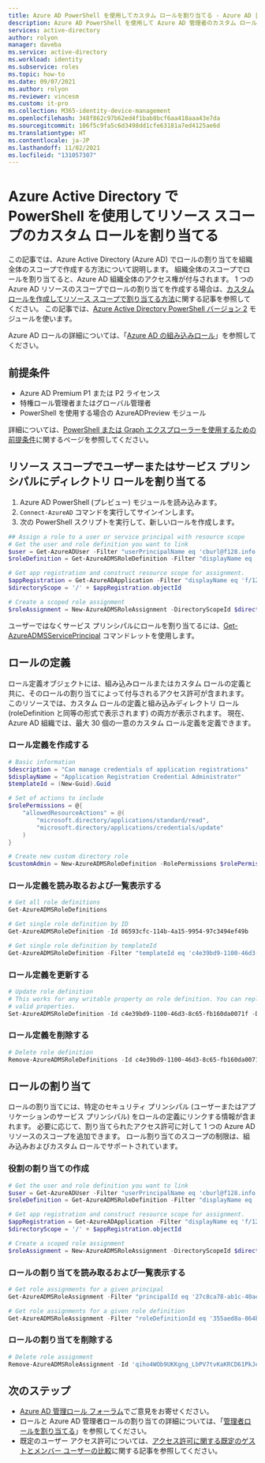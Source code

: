 ```yaml
---
title: Azure AD PowerShell を使用してカスタム ロールを割り当てる - Azure AD | Microsoft Docs
description: Azure AD PowerShell を使用して Azure AD 管理者のカスタム ロールのメンバーを管理します。
services: active-directory
author: rolyon
manager: daveba
ms.service: active-directory
ms.workload: identity
ms.subservice: roles
ms.topic: how-to
ms.date: 09/07/2021
ms.author: rolyon
ms.reviewer: vincesm
ms.custom: it-pro
ms.collection: M365-identity-device-management
ms.openlocfilehash: 348f862c97b62ed4f1bab8bcf6aa418aaa43e7da
ms.sourcegitcommit: 106f5c9fa5c6d3498dd1cfe63181a7ed4125ae6d
ms.translationtype: HT
ms.contentlocale: ja-JP
ms.lasthandoff: 11/02/2021
ms.locfileid: "131057307"
---
```

# <a name="assign-custom-roles-with-resource-scope-using-powershell-in-azure-active-directory"></a>Azure Active Directory で PowerShell を使用してリソース スコープのカスタム ロールを割り当てる

この記事では、Azure Active Directory (Azure AD) でロールの割り当てを組織全体のスコープで作成する方法について説明します。 組織全体のスコープでロールを割り当てると、Azure AD 組織全体のアクセス権が付与されます。 1 つの Azure AD リソースのスコープでロールの割り当てを作成する場合は、[カスタム ロールを作成してリソース スコープで割り当てる方法](custom-create.md)に関する記事を参照してください。 この記事では、[Azure Active Directory PowerShell バージョン 2](/powershell/module/azuread/#directory_roles) モジュールを使います。

Azure AD ロールの詳細については、「[Azure AD の組み込みロール](permissions-reference.md)」を参照してください。

## <a name="prerequisites"></a>前提条件

- Azure AD Premium P1 または P2 ライセンス
- 特権ロール管理者またはグローバル管理者
- PowerShell を使用する場合の AzureADPreview モジュール

詳細については、[PowerShell または Graph エクスプローラーを使用するための前提条件](prerequisites.md)に関するページを参照してください。

## <a name="assign-a-directory-role-to-a-user-or-service-principal-with-resource-scope"></a>リソース スコープでユーザーまたはサービス プリンシパルにディレクトリ ロールを割り当てる

1. Azure AD PowerShell (プレビュー) モジュールを読み込みます。
1. `Connect-AzureAD` コマンドを実行してサインインします。
1. 次の PowerShell スクリプトを実行して、新しいロールを作成します。

``` PowerShell
## Assign a role to a user or service principal with resource scope
# Get the user and role definition you want to link
$user = Get-AzureADUser -Filter "userPrincipalName eq 'cburl@f128.info'"
$roleDefinition = Get-AzureADMSRoleDefinition -Filter "displayName eq 'Application Support Administrator'"

# Get app registration and construct resource scope for assignment.
$appRegistration = Get-AzureADApplication -Filter "displayName eq 'f/128 Filter Photos'"
$directoryScope = '/' + $appRegistration.objectId

# Create a scoped role assignment
$roleAssignment = New-AzureADMSRoleAssignment -DirectoryScopeId $directoryScope -RoleDefinitionId $roleDefinition.Id -PrincipalId $user.objectId
```

ユーザーではなくサービス プリンシパルにロールを割り当てるには、[Get-AzureADMSServicePrincipal](/powershell/module/azuread/get-azureadserviceprincipal) コマンドレットを使用します。

## <a name="role-definitions"></a>ロールの定義

ロール定義オブジェクトには、組み込みロールまたはカスタム ロールの定義と共に、そのロールの割り当てによって付与されるアクセス許可が含まれます。 このリソースでは、カスタム ロールの定義と組み込みディレクトリ ロール (roleDefinition と同等の形式で表示されます) の両方が表示されます。 現在、Azure AD 組織では、最大 30 個の一意のカスタム ロール定義を定義できます。

### <a name="create-a-role-definition"></a>ロール定義を作成する

``` PowerShell
# Basic information
$description = "Can manage credentials of application registrations"
$displayName = "Application Registration Credential Administrator"
$templateId = (New-Guid).Guid

# Set of actions to include
$rolePermissions = @{
    "allowedResourceActions" = @(
        "microsoft.directory/applications/standard/read",
        "microsoft.directory/applications/credentials/update"
    )
}

# Create new custom directory role
$customAdmin = New-AzureADMSRoleDefinition -RolePermissions $rolePermissions -DisplayName $displayName -Description $description -TemplateId $templateId -IsEnabled $true
```

### <a name="read-and-list-role-definitions"></a>ロール定義を読み取るおよび一覧表示する

``` PowerShell
# Get all role definitions
Get-AzureADMSRoleDefinitions

# Get single role definition by ID
Get-AzureADMSRoleDefinition -Id 86593cfc-114b-4a15-9954-97c3494ef49b

# Get single role definition by templateId
Get-AzureADMSRoleDefinition -Filter "templateId eq 'c4e39bd9-1100-46d3-8c65-fb160da0071f'"
```

### <a name="update-a-role-definition"></a>ロール定義を更新する

``` PowerShell
# Update role definition
# This works for any writable property on role definition. You can replace display name with other
# valid properties.
Set-AzureADMSRoleDefinition -Id c4e39bd9-1100-46d3-8c65-fb160da0071f -DisplayName "Updated DisplayName"
```

### <a name="delete-a-role-definition"></a>ロール定義を削除する

``` PowerShell
# Delete role definition
Remove-AzureADMSRoleDefinitions -Id c4e39bd9-1100-46d3-8c65-fb160da0071f
```

## <a name="role-assignments"></a>ロールの割り当て

ロールの割り当てには、特定のセキュリティ プリンシパル (ユーザーまたはアプリケーションのサービス プリンシパル) をロールの定義にリンクする情報が含まれます。 必要に応じて、割り当てられたアクセス許可に対して 1 つの Azure AD リソースのスコープを追加できます。  ロール割り当てのスコープの制限は、組み込みおよびカスタム ロールでサポートされています。

### <a name="create-a-role-assignment"></a>役割の割り当ての作成

``` PowerShell
# Get the user and role definition you want to link
$user = Get-AzureADUser -Filter "userPrincipalName eq 'cburl@f128.info'"
$roleDefinition = Get-AzureADMSRoleDefinition -Filter "displayName eq 'Application Support Administrator'"

# Get app registration and construct resource scope for assignment.
$appRegistration = Get-AzureADApplication -Filter "displayName eq 'f/128 Filter Photos'"
$directoryScope = '/' + $appRegistration.objectId

# Create a scoped role assignment
$roleAssignment = New-AzureADMSRoleAssignment -DirectoryScopeId $directoryScope -RoleDefinitionId $roleDefinition.Id -PrincipalId $user.objectId
```

### <a name="read-and-list-role-assignments"></a>ロールの割り当てを読み取るおよび一覧表示する

``` PowerShell
# Get role assignments for a given principal
Get-AzureADMSRoleAssignment -Filter "principalId eq '27c8ca78-ab1c-40ae-bd1b-eaeebd6f68ac'"

# Get role assignments for a given role definition 
Get-AzureADMSRoleAssignment -Filter "roleDefinitionId eq '355aed8a-864b-4e2b-b225-ea95482e7570'"
```

### <a name="delete-a-role-assignment"></a>ロールの割り当てを削除する

``` PowerShell
# Delete role assignment
Remove-AzureADMSRoleAssignment -Id 'qiho4WOb9UKKgng_LbPV7tvKaKRCD61PkJeKMh7Y458-1'
```

## <a name="next-steps"></a>次のステップ

- [Azure AD 管理ロール フォーラム](https://feedback.azure.com/d365community/forum/22920db1-ad25-ec11-b6e6-000d3a4f0789)でご意見をお寄せください。
- ロールと Azure AD 管理者ロールの割り当ての詳細については、「[管理者ロールを割り当てる](permissions-reference.md)」を参照してください。
- 既定のユーザー アクセス許可については、[アクセス許可に関する既定のゲストとメンバー ユーザーの比較](../fundamentals/users-default-permissions.md)に関する記事を参照してください。
